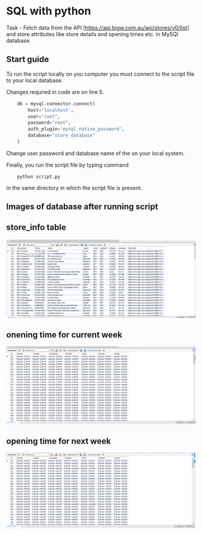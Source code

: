 # SQL with python

Task - Fetch data from the API [https://api.bigw.com.au/api/stores/v0/list] and store attributes like store details and opening times etc. in MySQl database.

## Start guide

To run the script locally on you computer you must connect to the script file to your local database.

Changes required in code are on line 5.

```python
    db = mysql.connector.connect(
        host='localhost',
        user="root",
        password="root",
        auth_plugin='mysql_native_password',
        database="store_database"
    )
```

Change user password and database name of the on your local system.

Finally, you run the script file by typing command

```
    python script.py
```

in the same directory in which the script file is present.

## Images of database after running script
## store_info table
![](images/store_info.png)

## onening time for current week
![](images/current_week.png)

## opening time for next week
![](images/next_week.png)
